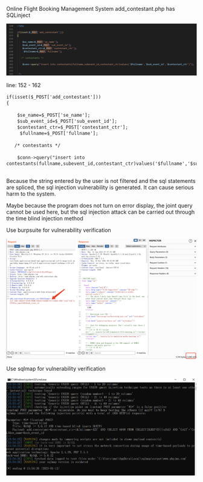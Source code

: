 Online Flight Booking Management System add_contestant.php has SQLinject





![image-20230112160204818](./typora-user-images/image-20230112160204818.png)

line: 152 - 162

```
if(isset($_POST['add_contestant']))
{
    
    $se_name=$_POST['se_name'];
    $sub_event_id=$_POST['sub_event_id'];
    $contestant_ctr=$_POST['contestant_ctr'];
     $fullname=$_POST['fullname'];
  
   /* contestants */
   
    $conn->query("insert into contestants(fullname,subevent_id,contestant_ctr)values('$fullname','$sub_event_id','$contestant_ctr')");
    
```

Because the string entered by the user is not filtered and the sql statements are spliced, the sql injection vulnerability is generated. It can cause serious harm to the system.

Maybe because the program does not turn on error display, the joint query cannot be used here, but the sql injection attack can be carried out through the time blind injection method



Use burpsuite for vulnerability verification

![image-20230112160342347](./typora-user-images/image-20230112160342347.png)



Use sqlmap for vulnerability verification

![image-20230112160210634](./typora-user-images/image-20230112160210634.png)


